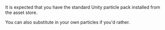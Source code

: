 
It is expected that you have the standard Unity particle pack installed from the asset store.

You can also substitute in your own particles if you'd rather.
